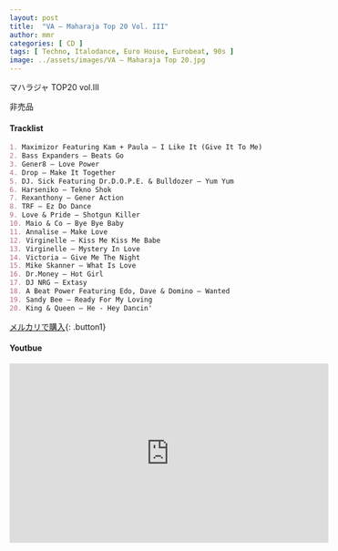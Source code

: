 ```yaml
---
layout: post
title:  "VA – Maharaja Top 20 Vol. III"
author: mmr
categories: [ CD ]
tags: [ Techno, Italodance, Euro House, Eurobeat, 90s ]
image: ../assets/images/VA – Maharaja Top 20.jpg
---
```


マハラジャ TOP20 vol.Ⅲ

非売品


#### Tracklist
```md
1. Maximizor Featuring Kam + Paula – I Like It (Give It To Me)
2. Bass Expanders – Beats Go
3. Gener8 – Love Power
4. Drop – Make It Together
5. DJ. Sick Featuring Dr.D.O.P.E. & Bulldozer – Yum Yum
6. Harseniko – Tekno Shok
7. Rexanthony – Gener Action
8. TRF – Ez Do Dance
9. Love & Pride – Shotgun Killer
10. Maio & Co – Bye Bye Baby
11. Annalise – Make Love
12. Virginelle – Kiss Me Kiss Me Babe
13. Virginelle – Mystery In Love
14. Victoria – Give Me The Night
15. Mike Skanner – What Is Love
16. Dr.Money – Hot Girl
17. DJ NRG – Extasy
18. A Beat Power Featuring Edo, Dave & Domino – Wanted
19. Sandy Bee – Ready For My Loving
20. King & Queen – He - Hey Dancin'
```

[メルカリで購入](https://jp.mercari.com/item/m24287278460?afid=6142608987){: .button1}

#### Youtbue
<iframe width="560" height="315" src="https://www.youtube.com/embed/LKEWlU4rkxc?si=0kHSiG1bJjkIDNxC" title="YouTube video player" frameborder="0" allow="accelerometer; autoplay; clipboard-write; encrypted-media; gyroscope; picture-in-picture; web-share" referrerpolicy="strict-origin-when-cross-origin" allowfullscreen></iframe>